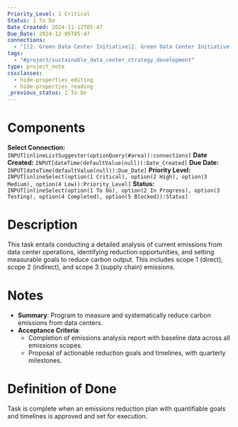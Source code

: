 ```yaml
---
Priority_Level: 1 Critical
Status: 1 To Do
Date_Created: 2024-11-12T05:47
Due_Date: 2024-12-05T05:47
connections:
  - "[[2. Green Data Center Initiative|2. Green Data Center Initiative]]"
tags:
  - "#project/sustainable_data_center_strategy_development"
type: project_note
cssclasses:
  - hide-properties_editing
  - hide-properties_reading
_previous_status: 1 To Do
---
```

# Components
**Select Connection:** `INPUT[inlineListSuggester(optionQuery(#area)):connections]` 
**Date Created:** `INPUT[dateTime(defaultValue(null)):Date_Created]`
**Due Date:** `INPUT[dateTime(defaultValue(null)):Due_Date]`
**Priority Level:** `INPUT[inlineSelect(option(1 Critical), option(2 High), option(3 Medium), option(4 Low)):Priority_Level]`
**Status:** `INPUT[inlineSelect(option(1 To Do), option(2 In Progress), option(3 Testing), option(4 Completed), option(5 Blocked)):Status]`
# Description

This task entails conducting a detailed analysis of current emissions from data center operations, identifying reduction opportunities, and setting measurable goals to reduce carbon output. This includes scope 1 (direct), scope 2 (indirect), and scope 3 (supply chain) emissions.

# Notes

- **Summary**: Program to measure and systematically reduce carbon emissions from data centers.
- **Acceptance Criteria**:
    - Completion of emissions analysis report with baseline data across all emissions scopes.
    - Proposal of actionable reduction goals and timelines, with quarterly milestones.

# Definition of Done

Task is complete when an emissions reduction plan with quantifiable goals and timelines is approved and set for execution.